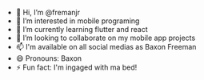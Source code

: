 - 👋 Hi, I’m @fremanjr
- 👀 I’m interested in mobile programing 
- 🌱 I’m currently learning flutter and react
- 💞️ I’m looking to collaborate on my mobile app projects
- 📫 I'm available on all social medias as Baxon Freeman
- 😄 Pronouns: Baxon
- ⚡ Fun fact: I'm ingaged with ma bed!

<!---
fremanjr/fremanjr is a ✨ special ✨ repository because its `README.md` (this file) appears on your GitHub profile.
You can click the Preview link to take a look at your changes.
--->
